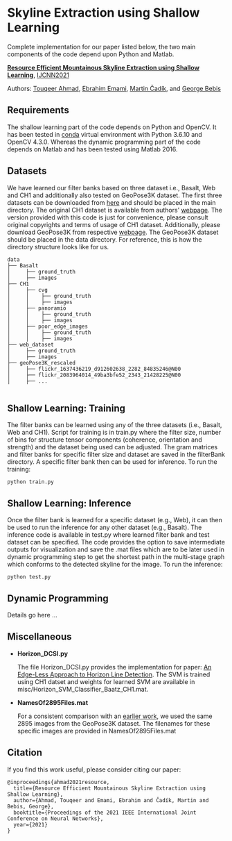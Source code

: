 # Skyline Extraction using Shallow LearningComplete implementation for our paper listed below, the two main components of the code depend upon Python and Matlab.  **[Resource Efficient Mountainous Skyline Extraction using Shallow Learning](https://drive.google.com/file/d/1E7ebOEcuA8FNmh73qaemEjxmA45_QC5o/view)**, [IJCNN2021](https://www.ijcnn.org/)Authors: [Touqeer Ahmad](https://sites.google.com/site/touqeerahmadsite/Touqeer?authuser=0), [Ebrahim Emami](https://scholar.google.com/citations?user=FVQqg0wAAAAJ&hl=en),  [Martin Čadík](http://cadik.posvete.cz), and [George Bebis](https://www.cse.unr.edu/~bebis/) ## RequirementsThe shallow learning part of the code depends on Python and OpenCV. It has been tested in [conda](https://www.anaconda.com/distribution/) virtualenvironment with Python 3.6.10 and OpenCV 4.3.0. Whereas the dynamic programming part of the code depends on Matlab and has been testedusing Matlab 2016.  ## DatasetsWe have learned our filter banks based on three dataset i.e., Basalt, Web and CH1 and additionally also tested on GeoPose3K dataset. The first three datasets can be downloaded from [here](https://drive.google.com/file/d/1SVu7fgI7kOcwQgJxGlm7TeiIEBCqYLXu/view?usp=sharing) and should be placed in the main directory. The original CH1 dataset is available from authors' [webpage](http://cvg.ethz.ch/research/mountain-localization/). The version provided with this code is just for convenience, please consult original copyrights and terms of usage of CH1 dataset. Additionally, please download GeoPose3K from respective [webpage](http://cphoto.fit.vutbr.cz/geoPose3K/). The GeoPose3K dataset should be placed in the data directory. For reference, this is how the directory structure looks like for us.         ```data├── Basalt│     ├── ground_truth│     ├── images   ├── CH1│     ├── cvg│     │    ├── ground_truth│     │    ├── images    │     ├── panoramio│     │    ├── ground_truth│     │    ├── images    │     ├── poor_edge_images │     │    ├── ground_truth│     │    ├── images    ├── web_dataset│     ├── ground_truth│     ├── images├── geoPose3K_rescaled │     ├── flickr_1637436219_d912602638_2282_84835246@N00│     ├── flickr_2083964014_49ba3bfe52_2343_21428225@N00│     ├── ...        ```## Shallow Learning: TrainingThe filter banks can be learned using any of the three datasets (i.e., Basalt, Web and CH1). Script for training is in train.py where the filter size, number of bins for structure tensor components (coherence, orientation and strength) and the dataset being used can be adjusted. The gram matrices and filter banks for specific filter size and dataset are saved in the filterBank directory. A specific filter bank then can be used for inference. To run the training:     ```shellpython train.py```## Shallow Learning: InferenceOnce the filter bank is learned for a specific dataset (e.g., Web), it can then be used to run the inference for any other dataset (e.g., Basalt).The inference code is available in test.py where learned filter bank and test dataset can be specified. The code provides the option to saveintermediate outputs for visualization and save the .mat files which are to be later used in dynamic programming step to get the shortestpath in the multi-stage graph which conforms to the detected skyline for the image. To run the inference:       ```shellpython test.py```## Dynamic ProgrammingDetails go here ...## Miscellaneous- **Horizon_DCSI.py**    The file Horizon_DCSI.py provides the implementation for paper: [An Edge-Less Approach to Horizon Line Detection](https://drive.google.com/file/d/1E7ebOEcuA8FNmh73qaemEjxmA45_QC5o/view).The SVM is trained using CH1 datset and weights for learned SVM are available in misc/Horizon_SVM_Classifier_Baatz_CH1.mat. - **NamesOf2895Files.mat**     For a consistent comparison with an [earlier work](https://drive.google.com/file/d/1xEm7AsqWGe6VR2ZfCbcxb4i3u5DrsX2B/view), we used the same2895 images from the GeoPose3K dataset. The filenames for these specific images are provided in NamesOf2895Files.mat## CitationIf you find this work useful, please consider citing our paper:```@inproceedings{ahmad2021resource,  title={Resource Efficient Mountainous Skyline Extraction using Shallow Learning},  author={Ahmad, Touqeer and Emami, Ebrahim and Čadík, Martin and Bebis, George},  booktitle={Proceedings of the 2021 IEEE International Joint Conference on Neural Networks},  year={2021}}```